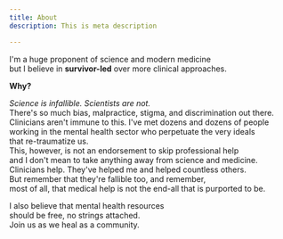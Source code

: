 ```yaml
---
title: About
description: This is meta description

---
```

  
I'm a huge proponent of science and modern medicine  
but I believe in **survivor-led** over more clinical approaches.  
  
 **Why?**  
  
_Science is infallible. Scientists are not._   
There's so much bias, malpractice, stigma, and discrimination out there. Clinicians aren't immune to this. I've met dozens and dozens of people working in the mental health sector who perpetuate the very ideals  
that re-traumatize us.   
This, however, is not an endorsement to skip professional help   
and I don't mean to take anything away from science and medicine.  
Clinicians help. They've helped me and helped countless others.  
But remember that they're fallible too, and remember,  
most of all, that medical help is not the end-all that is purported to be.   
  
I also believe that mental health resources  
 should be free, no strings attached.   
Join us as we heal as a community.